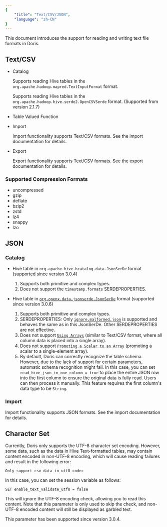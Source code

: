 ```yaml
---
{
    "title": "Text/CSV/JSON",
    "language": "zh-CN"
}
---
```


This document introduces the support for reading and writing text file formats in Doris.

## Text/CSV

* Catalog

  Supports reading Hive tables in the `org.apache.hadoop.mapred.TextInputFormat` format.

  Supports reading Hive tables in the `org.apache.hadoop.hive.serde2.OpenCSVSerde` format. (Supported from version 2.1.7)

* Table Valued Function

* Import

  Import functionality supports Text/CSV formats. See the import documentation for details.

* Export

  Export functionality supports Text/CSV formats. See the export documentation for details.

### Supported Compression Formats

* uncompressed
* gzip
* deflate
* bzip2
* zstd
* lz4
* snappy
* lzo

## JSON

### Catalog

- Hive table in `org.apache.hive.hcatalog.data.JsonSerDe` format (supported since version 3.0.4)

  1. Supports both primitive and complex types.
  2. Does not support the `timestamp.formats` SERDEPROPERTIES.

- Hive table in [`org.openx.data.jsonserde.JsonSerDe`](https://github.com/rcongiu/Hive-JSON-Serde) format (supported since version 3.0.6)

  1. Supports both primitive and complex types.
  2. SERDEPROPERTIES: Only [`ignore.malformed.json`](https://github.com/rcongiu/Hive-JSON-Serde?tab=readme-ov-file#importing-malformed-data) is supported and behaves the same as in this JsonSerDe. Other SERDEPROPERTIES are not effective.
  3. Does not support [`Using Arrays`](https://github.com/rcongiu/Hive-JSON-Serde?tab=readme-ov-file#using-arrays) (similar to Text/CSV format, where all column data is placed into a single array).
  4. Does not support [`Promoting a Scalar to an Array`](https://github.com/rcongiu/Hive-JSON-Serde?tab=readme-ov-file#promoting-a-scalar-to-an-array) (promoting a scalar to a single-element array).
  5. By default, Doris can correctly recognize the table schema. However, due to the lack of support for certain parameters, automatic schema recognition might fail. In this case, you can set `read_hive_json_in_one_column = true` to place the entire JSON row into the first column to ensure the original data is fully read. Users can then process it manually. This feature requires the first column's data type to be `String`.

### Import

Import functionality supports JSON formats. See the import documentation for details.

## Character Set

Currently, Doris only supports the UTF-8 character set encoding. However, some data, such as the data in Hive Text-formatted tables, may contain content encoded in non-UTF-8 encoding, which will cause reading failures and result in the following error:

```text
Only support csv data in utf8 codec
```

In this case, you can set the session variable as follows:

```text
SET enable_text_validate_utf8 = false
```

This will ignore the UTF-8 encoding check, allowing you to read this content. Note that this parameter is only used to skip the check, and non-UTF-8 encoded content will still be displayed as garbled text.

This parameter has been supported since version 3.0.4.

